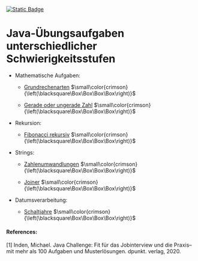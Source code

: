 [![Static Badge](https://img.shields.io/badge/-English_version-forestgreen)](https://github.com/ShantGananian/JavaProgrammierung/blob/master/README.md)
# Java-Übungsaufgaben unterschiedlicher Schwierigkeitsstufen

- Mathematische Aufgaben:

  - [Grundrechenarten](https://github.com/ShantGananian/JavaProgrammierung/tree/master/sehr%20leicht/Mathematische%20Aufgaben/Grundrechenarten) $\small\color{crimson}{\left(\blacksquare\Box\Box\Box\Box\right)}$

  - [Gerade oder ungerade Zahl](https://github.com/ShantGananian/JavaProgrammierung/tree/master/sehr%20leicht/Mathematische%20Aufgaben/GeradeOderUngeradeZahl) $\small\color{crimson}{\left(\blacksquare\Box\Box\Box\Box\right)}$

- Rekursion:

  - [Fibonacci rekursiv](https://github.com/ShantGananian/JavaProgrammierung/tree/master/sehr%20leicht/Rekursion/FibonacciRekursiv) $\small\color{crimson}{\left(\blacksquare\Box\Box\Box\Box\right)}$

- Strings:

  - [Zahlenumwandlungen](https://github.com/ShantGananian/JavaProgrammierung/tree/master/sehr%20leicht/Strings/Zahlenumwandlungen) $\small\color{crimson}{\left(\blacksquare\Box\Box\Box\Box\right)}$

  - [Joiner](https://github.com/ShantGananian/JavaProgrammierung/tree/master/sehr%20leicht/Strings/Joiner) $\small\color{crimson}{\left(\blacksquare\Box\Box\Box\Box\right)}$

- Datumsverarbeitung:

  - [Schaltjahre](https://github.com/ShantGananian/JavaProgrammierung/tree/master/sehr%20leicht/Datumsverarbeitung/Schaltjahre) $\small\color{crimson}{\left(\blacksquare\Box\Box\Box\Box\right)}$


#### References:
<a id="1">[1]</a>
Inden, Michael. Java Challenge: Fit für das Jobinterview und die Praxis–mit mehr als 100 Aufgaben und Musterlösungen. dpunkt. verlag, 2020.

